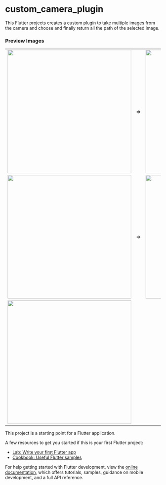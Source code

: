 # custom_camera_plugin

This Flutter projects creates a custom plugin to take multiple images from the camera and choose and finally return all the path of the selected image.

### Preview Images 
<table>
<tr><td>
<img src="https://github.com/Developer-Krishnapc/flutter_multiImage_Camera_plugin/assets/133375124/6cd2a2b6-7db0-42ac-bf6d-e58749b4a54a" widhth=200 height=400>
</td>
<td> => </td>
<td>
<img src="https://github.com/Developer-Krishnapc/flutter_multiImage_Camera_plugin/assets/133375124/6cd2a2b6-7db0-42ac-bf6d-e58749b4a54a" widhth=200 height=400>
</td>
</tr>
<tr>
<td>
<img src="https://github.com/Developer-Krishnapc/flutter_multiImage_Camera_plugin/assets/133375124/6cd2a2b6-7db0-42ac-bf6d-e58749b4a54a" widhth=200 height=400>
</td>
<td> => </td>
<td>
<img src="https://github.com/Developer-Krishnapc/flutter_multiImage_Camera_plugin/assets/133375124/6cd2a2b6-7db0-42ac-bf6d-e58749b4a54a" widhth=200 height=400>
</td>
<tr>
<td>
<img src="https://github.com/Developer-Krishnapc/flutter_multiImage_Camera_plugin/assets/133375124/6cd2a2b6-7db0-42ac-bf6d-e58749b4a54a" widhth=200 height=400>
</td>

</tr>

</table>
This project is a starting point for a Flutter application.

A few resources to get you started if this is your first Flutter project:

- [Lab: Write your first Flutter app](https://docs.flutter.dev/get-started/codelab)
- [Cookbook: Useful Flutter samples](https://docs.flutter.dev/cookbook)

For help getting started with Flutter development, view the
[online documentation](https://docs.flutter.dev/), which offers tutorials,
samples, guidance on mobile development, and a full API reference.
